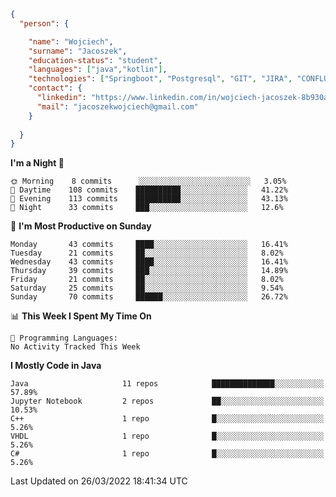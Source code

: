 ````json
{
  "person": {

    "name": "Wojciech",
    "surname": "Jacoszek",
    "education-status": "student",
    "languages": ["java","kotlin"],
    "technologies": ["Springboot", "Postgresql", "GIT", "JIRA", "CONFLUENCE"],
    "contact": {
      "linkedin": "https://www.linkedin.com/in/wojciech-jacoszek-8b930a209",
      "mail": "jacoszekwojciech@gmail.com"
    }
    
  }
}
```` 

<!--START_SECTION:waka-->
**I'm a Night 🦉** 

```text
🌞 Morning    8 commits      ░░░░░░░░░░░░░░░░░░░░░░░░░   3.05% 
🌆 Daytime    108 commits    ██████████░░░░░░░░░░░░░░░   41.22% 
🌃 Evening    113 commits    ██████████░░░░░░░░░░░░░░░   43.13% 
🌙 Night      33 commits     ███░░░░░░░░░░░░░░░░░░░░░░   12.6%

```
📅 **I'm Most Productive on Sunday** 

```text
Monday       43 commits     ████░░░░░░░░░░░░░░░░░░░░░   16.41% 
Tuesday      21 commits     ██░░░░░░░░░░░░░░░░░░░░░░░   8.02% 
Wednesday    43 commits     ████░░░░░░░░░░░░░░░░░░░░░   16.41% 
Thursday     39 commits     ███░░░░░░░░░░░░░░░░░░░░░░   14.89% 
Friday       21 commits     ██░░░░░░░░░░░░░░░░░░░░░░░   8.02% 
Saturday     25 commits     ██░░░░░░░░░░░░░░░░░░░░░░░   9.54% 
Sunday       70 commits     ██████░░░░░░░░░░░░░░░░░░░   26.72%

```


📊 **This Week I Spent My Time On** 

```text
💬 Programming Languages: 
No Activity Tracked This Week

```

**I Mostly Code in Java** 

```text
Java                     11 repos            ██████████████░░░░░░░░░░░   57.89% 
Jupyter Notebook         2 repos             ██░░░░░░░░░░░░░░░░░░░░░░░   10.53% 
C++                      1 repo              █░░░░░░░░░░░░░░░░░░░░░░░░   5.26% 
VHDL                     1 repo              █░░░░░░░░░░░░░░░░░░░░░░░░   5.26% 
C#                       1 repo              █░░░░░░░░░░░░░░░░░░░░░░░░   5.26%

```



 Last Updated on 26/03/2022 18:41:34 UTC
<!--END_SECTION:waka-->

